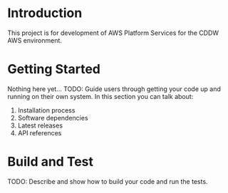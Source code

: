 # Introduction 
This project is for development of AWS Platform Services for the CDDW AWS environment.  

# Getting Started
Nothing here yet...
TODO: Guide users through getting your code up and running on their own system. In this section you can talk about:
1.	Installation process
2.	Software dependencies
3.	Latest releases
4.	API references

# Build and Test
TODO: Describe and show how to build your code and run the tests. 
